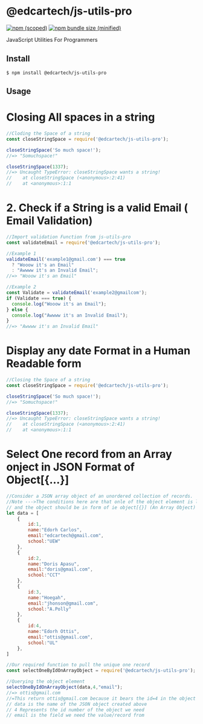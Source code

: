 # @edcartech/js-utils-pro

[![npm (scoped)](https://img.shields.io/npm/v/@edcartech/js-utils-pro.svg)](https://www.npmjs.com/package/@edcartech/js-utils-pro)
[![npm bundle size (minified)](https://img.shields.io/badge/package%20size-1.4%20kB-blue)](https://www.npmjs.com/package/@edcartech/js-utils-pro)

JavaScript Utilities For Programmers

## Install

```
$ npm install @edcartech/js-utils-pro
```

## Usage

# Closing All spaces in a string

```js
//Cloding the Space of a string
const closeStringSpace = require('@edcartech/js-utils-pro');

closeStringSpace('So much space!');
//=> "Somuchspace!"

closeStringSpace(1337);
//=> Uncaught TypeError: closeStringSpace wants a string!
//    at closeStringSpace (<anonymous>:2:41)
//    at <anonymous>:1:1
```

# 2. Check if a String is a valid Email ( Email Validation)

```js
//Import validation Function from js-utils-pro
const validateEmail = require('@edcartech/js-utils-pro');

//Example 1
validateEmail('example1@gmail.com') === true
  ? "Wooow it's an Email"
  : "Awwww it's an Invalid Email";
//=> "Wooow it's an Email"

//Example 2
const Validate = validateEmail('example2@gmailcom');
if (Validate === true) {
  console.log("Wooow it's an Email");
} else {
  console.log("Awwww it's an Invalid Email");
}
//=> "Awwww it's an Invalid Email"
```

# Display any date Format in a Human Readable form

```js
//Closing the Space of a string
const closeStringSpace = require('@edcartech/js-utils-pro');

closeStringSpace('So much space!');
//=> "Somuchspace!"

closeStringSpace(1337);
//=> Uncaught TypeError: closeStringSpace wants a string!
//    at closeStringSpace (<anonymous>:2:41)
//    at <anonymous>:1:1
```


# Select One record from an Array onject in JSON Format of Object[{...}]

```js
//Consider a JSON array object of an unordered collection of records. 
//Note --->The conditions here are that onle of the object element is labeled "id" 
// and the object should be in form of ie object[{}] (An Array Object)
let data = [
    {
        id:1,
        name:"Edorh Carlos",
        email:"edcartech@gmail.com",
        school:"UEW"
    },
    {
        id:2,
        name:"Doris Apasu",
        email:"doris@gmail.com",
        school:"CCT"
    },
    {
        id:3,
        name:"Hoegah",
        email:"jhonson@gmail.com",
        school:"A.Polly"
    },
    {
        id:4,
        name:"Edorh Ottis",
        email:"ottis@gmail.com",
        school:"UL"
    },
]

//Our required function to pull the unique one record
const selectOneByIdOnArrayObject = require('@edcartech/js-utils-pro');

//Querying the object element
selectOneByIdOnArrayObject(data,4,"email");
//=> ottis@gmail.com
//=This return ottis@gmail.com because it bears the id=4 in the object
// data is the name of the JSON object created above
// 4 Represents the id number of the object we need
// email is the field we need the value/record from
```